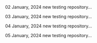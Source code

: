 02 January, 2024
new testing repository...

03 January, 2024
new testing repository...

04 January, 2024
new testing repository...

05 January, 2024
new testing repository...
